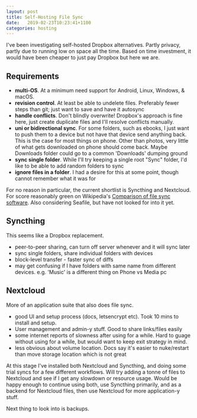 ```yaml
---
layout: post
title: Self-Hosting File Sync
date:   2019-02-23T10:23:41+1100
categories: hosting
---
```


I've been investigating self-hosted Dropbox alternatives. Partly privacy, partly due to running low on space all the time. Based on time
investment, it would have been cheaper to just pay Dropbox but here we are.

## Requirements

- **multi-OS**. At a minimum need support for Android, Linux, Windows, & macOS.
- **revision control**. At least be able to undelete files. Preferably fewer steps than git; just want to save and have it autosync
- **handle conflicts**. Don't blindly overwrite! Dropbox's approach is fine here, just create duplicate files and I'll resolve conflicts manually.
- **uni or bidirectional sync**. For some folders, such as ebooks, I just want to push them to a device but not have that device send anything back. This is the case for most things on phone. Other than photos, very little of what gets downloaded on phone should come back. Maybe Downloads folder could go to a common 'Downloads' dumping ground
- **sync single folder**. While I'll try keeping a single root "Sync" folder, I'd like to be able to add random folders to sync
- **ignore files in a folder**. I had a desire for this at some point, though cannot remember what it was for

For no reason in particular, the current shortlist is Syncthing and Nextcloud. For score reasonably green on Wikipedia's [Comparison of file sync software](https://en.wikipedia.org/wiki/Comparison_of_file_synchronization_software#Open-source). Also considering Seafile, but have not looked for into it yet.

## Syncthing

This seems like a Dropbox replacement.

- peer-to-peer sharing, can turn off server whenever and it will sync later
- sync single folders, share individual folders with devices
- block-level transfer - faster sync of diffs
- may get confusing if I have folders with same name from different devices. e.g. 'Music' is a different thing on Phone vs Media pc

## Nextcloud

More of an application suite that also does file sync.

- good UI and setup process (docs, letsencrypt etc). Took 10 mins to install and setup.
- User management and admin-y stuff. Good to share links/files easily
- some internet reports of slowness after using for a while. Hard to guage without using for a while, but would want to keep exit strategy in mind.
- less obvious about volume location. Docs say it's easier to nuke/restart than move storage location which is not great

At this stage I've installed both Nextcloud and Syncthing, and doing some trial syncs for a few different workflows. Will try adding a tonne of files to Nextcloud and see if I get any slowdown or resource usage. Would be happy enough to continue using both, use Syncthing primarily, and as a backend for Nextcloud files, then use Nextcloud for more application-y stuff.

Next thing to look into is backups.
